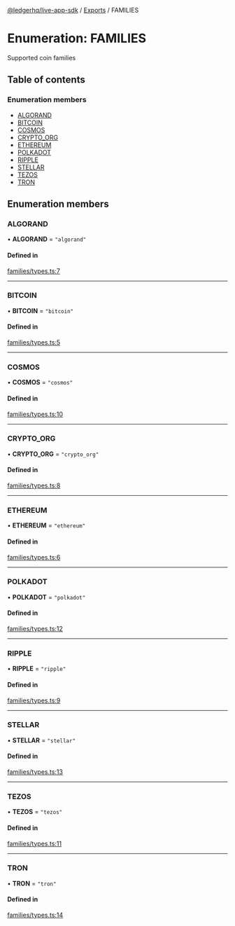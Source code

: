 [@ledgerhq/live-app-sdk](../README.md) / [Exports](../modules.md) / FAMILIES

# Enumeration: FAMILIES

Supported coin families

## Table of contents

### Enumeration members

- [ALGORAND](FAMILIES.md#algorand)
- [BITCOIN](FAMILIES.md#bitcoin)
- [COSMOS](FAMILIES.md#cosmos)
- [CRYPTO_ORG](FAMILIES.md#crypto_org)
- [ETHEREUM](FAMILIES.md#ethereum)
- [POLKADOT](FAMILIES.md#polkadot)
- [RIPPLE](FAMILIES.md#ripple)
- [STELLAR](FAMILIES.md#stellar)
- [TEZOS](FAMILIES.md#tezos)
- [TRON](FAMILIES.md#tron)

## Enumeration members

### ALGORAND

• **ALGORAND** = `"algorand"`

#### Defined in

[families/types.ts:7](https://github.com/LedgerHQ/live-app-sdk/blob/1d8d8d5/src/families/types.ts#L7)

___

### BITCOIN

• **BITCOIN** = `"bitcoin"`

#### Defined in

[families/types.ts:5](https://github.com/LedgerHQ/live-app-sdk/blob/1d8d8d5/src/families/types.ts#L5)

___

### COSMOS

• **COSMOS** = `"cosmos"`

#### Defined in

[families/types.ts:10](https://github.com/LedgerHQ/live-app-sdk/blob/1d8d8d5/src/families/types.ts#L10)

___

### CRYPTO\_ORG

• **CRYPTO\_ORG** = `"crypto_org"`

#### Defined in

[families/types.ts:8](https://github.com/LedgerHQ/live-app-sdk/blob/1d8d8d5/src/families/types.ts#L8)

___

### ETHEREUM

• **ETHEREUM** = `"ethereum"`

#### Defined in

[families/types.ts:6](https://github.com/LedgerHQ/live-app-sdk/blob/1d8d8d5/src/families/types.ts#L6)

___

### POLKADOT

• **POLKADOT** = `"polkadot"`

#### Defined in

[families/types.ts:12](https://github.com/LedgerHQ/live-app-sdk/blob/1d8d8d5/src/families/types.ts#L12)

___

### RIPPLE

• **RIPPLE** = `"ripple"`

#### Defined in

[families/types.ts:9](https://github.com/LedgerHQ/live-app-sdk/blob/1d8d8d5/src/families/types.ts#L9)

___

### STELLAR

• **STELLAR** = `"stellar"`

#### Defined in

[families/types.ts:13](https://github.com/LedgerHQ/live-app-sdk/blob/1d8d8d5/src/families/types.ts#L13)

___

### TEZOS

• **TEZOS** = `"tezos"`

#### Defined in

[families/types.ts:11](https://github.com/LedgerHQ/live-app-sdk/blob/1d8d8d5/src/families/types.ts#L11)

___

### TRON

• **TRON** = `"tron"`

#### Defined in

[families/types.ts:14](https://github.com/LedgerHQ/live-app-sdk/blob/1d8d8d5/src/families/types.ts#L14)
